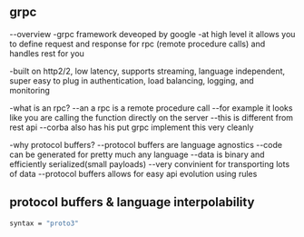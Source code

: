 grpc
------------------
--overview
-grpc framework deveoped by google
-at high level it allows you to define request and response
for rpc (remote procedure calls) and handles rest for you

-built on http2/2, low latency, supports streaming, language independent, super easy to plug in authentication, load balancing, logging, and monitoring

-what is an rpc?
--an a rpc is a remote procedure call
--for example it looks like you are calling
the function directly on the server
--this is different from rest api
--corba also has his put grpc implement this very cleanly

-why protocol buffers?
--protocol buffers are language agnostics
--code can be generated for pretty much any language
--data is binary and efficiently serialized(small payloads)
--very convinient for transporting lots of data
--protocol buffers allows for easy api evolution using rules


protocol buffers & language interpolability
------------------------------------------

```proto
syntax = "proto3"
```
